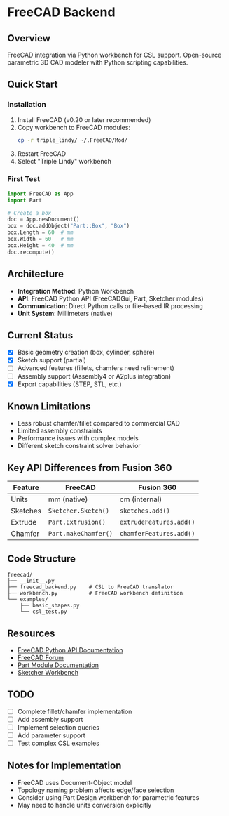 # FreeCAD Backend

## Overview
FreeCAD integration via Python workbench for CSL support. Open-source parametric 3D CAD modeler with Python scripting capabilities.

## Quick Start

### Installation
1. Install FreeCAD (v0.20 or later recommended)
2. Copy workbench to FreeCAD modules:
   ```bash
   cp -r triple_lindy/ ~/.FreeCAD/Mod/
   ```
3. Restart FreeCAD
4. Select "Triple Lindy" workbench

### First Test
```python
import FreeCAD as App
import Part

# Create a box
doc = App.newDocument()
box = doc.addObject("Part::Box", "Box")
box.Length = 60  # mm
box.Width = 60   # mm
box.Height = 40  # mm
doc.recompute()
```

## Architecture
- **Integration Method**: Python Workbench
- **API**: FreeCAD Python API (FreeCADGui, Part, Sketcher modules)
- **Communication**: Direct Python calls or file-based IR processing
- **Unit System**: Millimeters (native)

## Current Status
- [x] Basic geometry creation (box, cylinder, sphere)
- [x] Sketch support (partial)
- [ ] Advanced features (fillets, chamfers need refinement)
- [ ] Assembly support (Assembly4 or A2plus integration)
- [x] Export capabilities (STEP, STL, etc.)

## Known Limitations
- Less robust chamfer/fillet compared to commercial CAD
- Limited assembly constraints
- Performance issues with complex models
- Different sketch constraint solver behavior

## Key API Differences from Fusion 360
| Feature | FreeCAD | Fusion 360 |
|---------|----------|------------|
| Units | mm (native) | cm (internal) |
| Sketches | `Sketcher.Sketch()` | `sketches.add()` |
| Extrude | `Part.Extrusion()` | `extrudeFeatures.add()` |
| Chamfer | `Part.makeChamfer()` | `chamferFeatures.add()` |

## Code Structure
```
freecad/
├── __init__.py
├── freecad_backend.py    # CSL to FreeCAD translator
├── workbench.py          # FreeCAD workbench definition
└── examples/
    ├── basic_shapes.py
    └── csl_test.py
```

## Resources
- [FreeCAD Python API Documentation](https://wiki.freecadweb.org/Python_scripting_tutorial)
- [FreeCAD Forum](https://forum.freecadweb.org/)
- [Part Module Documentation](https://wiki.freecadweb.org/Part_Module)
- [Sketcher Workbench](https://wiki.freecadweb.org/Sketcher_Workbench)

## TODO
- [ ] Complete fillet/chamfer implementation
- [ ] Add assembly support
- [ ] Implement selection queries
- [ ] Add parameter support
- [ ] Test complex CSL examples

## Notes for Implementation
- FreeCAD uses Document-Object model
- Topology naming problem affects edge/face selection
- Consider using Part Design workbench for parametric features
- May need to handle units conversion explicitly
